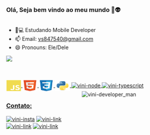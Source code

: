 ### Olá, Seja bem vindo ao meu mundo 🖖👽

 ##


- 👨💻 Estudando Mobile Developer
- 📫 Email: vs847540@gmail.com
- 😄 Pronouns: Ele/Dele


 <div>
  <a href="https://github.com/Viniciussouza04">
  <img height="180em" src="https://github-readme-stats.vercel.app/api?username=Viniciussouza04&show_icons=true&theme=merko&include_all_commits=true&count_private=true"/>
  
   
   
</div>
 
  
  
  
 ##
  
  
 <div style="display: inline_block"><br>
  <img align="center" alt="vini-Js" height="30" width="40" src="https://raw.githubusercontent.com/devicons/devicon/master/icons/javascript/javascript-plain.svg">
  <img align="center" alt="vini-HTML" height="30" width="40" src="https://raw.githubusercontent.com/devicons/devicon/master/icons/html5/html5-original.svg">
  <img align="center" alt="vini-CSS" height="30" width="40" src="https://raw.githubusercontent.com/devicons/devicon/master/icons/css3/css3-original.svg">
  <img align="center" alt="vini-Python" height="30" width="40" src="https://raw.githubusercontent.com/devicons/devicon/master/icons/python/python-original.svg">
  <img align="center" alt="vini-node" height="30" width="40" src="https://cdn.jsdelivr.net/gh/devicons/devicon/icons/nodejs/nodejs-original.svg">
  <img align="center" alt="vini-typescript" height="30" width="40" src="https://icongr.am/devicon/typescript-original.svg?size=128&color=currentColor">
  
   
  <img align="right" alt="vini-developer_man" height="160" width="300" src="https://media1.giphy.com/media/iIqmM5tTjmpOB9mpbn/giphy.gif?cid=ecf05e47jce11lfotfpk754m4tuacr380uz8o1fr57x68m0y&rid=giphy.gif&ct=g">
  
  
</div>
  
##

### Contato: 
<div> 
    <a href="https://www.instagram.com/vinie.souza/" target="_blank" rel="noopener noreferrer"><img align="center" alt="vini-insta" src="https://img.shields.io/badge/Instagram-E4405F?style=for-the-badge&logo=instagram&logoColor=white"></a>
    <a href="https://www.linkedin.com/in/souza-dev/" target="_blank" rel="noopener noreferrer"><img align="center" alt="vini-link" src="https://img.shields.io/badge/LinkedIn-0077B5?style=for-the-badge&logo=linkedin&logoColor=white"></a>
 <a href="https://www.linkedin.com/in/souza-dev/" target="_blank" rel="noopener noreferrer"><img align="center" alt="vini-link" src="https://img.shields.io/badge/Projetos-0077B5?style=for-the-badge-green"></a>
    <a href="https://vinicius-souza-portfolio.netlify.app/#page-top" target="_blank" rel="noopener noreferrer"><img align="center" alt="vini-link" src="https://img.shields.io/badge/Meus%20Projetos-Green"></a>

</div>
